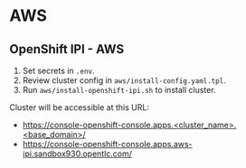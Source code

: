 # AWS

## OpenShift IPI - AWS

1. Set secrets in `.env`.
1. Review cluster config in `aws/install-config.yaml.tpl`.
1. Run `aws/install-openshift-ipi.sh` to install cluster.

Cluster will be accessible at this URL:

- https://console-openshift-console.apps.<cluster_name>.<base_domain>/
- https://console-openshift-console.apps.aws-ipi.sandbox930.opentlc.com/
